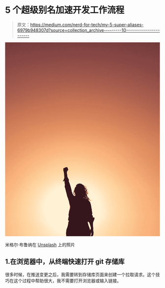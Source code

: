 # 5 个超级别名加速开发工作流程

> 原文：<https://medium.com/nerd-for-tech/my-5-super-aliases-6979b948307d?source=collection_archive---------10----------------------->

![](img/9d941aef13fa5d80366dfb54b084253e.png)

米格尔·布鲁纳在 [Unsplash](https://unsplash.com/s/photos/power?utm_source=unsplash&utm_medium=referral&utm_content=creditCopyText) 上的照片

## 1.在浏览器中，从终端快速打开 git 存储库

很多时候，在推送变更之后，我需要转到存储库页面来创建一个拉取请求。这个技巧在这个过程中帮助很大，我不需要打开浏览器或输入链接。
